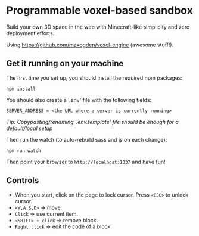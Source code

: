 # Programmable voxel-based sandbox

Build your own 3D space in the web with Minecraft-like simplicity and zero deployment efforts.

Using https://github.com/maxogden/voxel-engine (awesome stuff!).

## Get it running on your machine

The first time you set up, you should install the required npm packages:

```
npm install
```

You should also create a '.env' file with the following fields:
```
SERVER_ADDRESS = <the URL where a server is currently running>
```
*Tip: Copypasting/renaming '.env.template' file should be enough for a default/local setup*

Then run the watch (to auto-rebuild sass and js on each change):
```
npm run watch
```

Then point your browser to `http://localhost:1337` and have fun!

## Controls
- When you start, click on the page to lock cursor. Press `<ESC>` to unlock cursor.
- `<W,A,S,D>` => move.
- `Click` => use current item.
- `<SHIFT> + click` => remove block.
- `Right click` => edit the code of a block.
